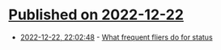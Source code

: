 # [Published on 2022-12-22](index.md)

* [2022-12-22, 22:02:48](https://news.ycombinator.com/item?id=34099429) - [What frequent fliers do for status](https://www.wsj.com/articles/airlines-frequent-flier-status-mileage-run-11671562815)
